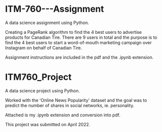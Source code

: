 # ITM-760---Assignment
A data science assignment using Python.

Creating a PageRank algorithm to find the 4 best users to advertise products for Canadian Tire. 
There are 9 users in total and the purpose is to find the 4 best users to start a word-of-mouth marketing campaign over Instagram on behalf of Canadian Tire.

Assignment instructions are included in the pdf and the .ipynb extension.



# ITM760_Project
A data science project using Python.

Worked with the 'Online News Popularity' dataset and the goal was to predict the number of shares in social networks, ie. personality.

Attached is my .ipynb extension and conversion into pdf.

This project was submitted on April 2022.
